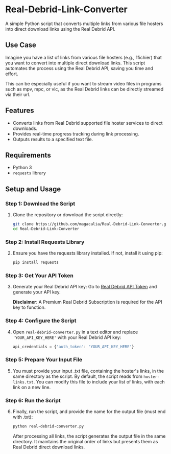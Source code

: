 # Real-Debrid-Link-Converter

A simple Python script that converts multiple links from various file hosters into direct download links using the Real Debrid API.

## Use Case

Imagine you have a list of links from various file hosters (e.g., 1fichier) that you want to convert into multiple direct download links. This script automates the process using the Real Debrid API, saving you time and effort. 

This can be especially useful if you want to stream video files in programs such as mpv, mpc, or vlc, as the Real Debrid links can be directly streamed via their url.

## Features

- Converts links from Real Debrid supported file hoster services to direct downloads.
- Provides real-time progress tracking during link processing.
- Outputs results to a specified text file.

## Requirements

- Python 3
- `requests` library

## Setup and Usage

### Step 1: Download the Script

1. Clone the repository or download the script directly:
   
   ```bash
   git clone https://github.com/magacalia/Real-Debrid-Link-Converter.git
   cd Real-Debrid-Link-Converter
   ```

### Step 2: Install Requests Library

2. Ensure you have the requests library installed. If not, install it using pip:
   
   ```bash
   pip install requests
   ```

### Step 3: Get Your API Token

3. Generate your Real Debrid API key:
   Go to [Real Debrid API Token](https://real-debrid.com/apitoken) and generate your API key.
   
   **Disclaimer**: A Premium Real Debrid Subscription is required for the API key to function.

### Step 4: Configure the Script

4. Open `real-debrid-converter.py` in a text editor and replace `'YOUR_API_KEY_HERE'` with your Real Debrid API key:

   ```python
   api_credentials = {'auth_token': 'YOUR_API_KEY_HERE'}

   ```

### Step 5: Prepare Your Input File

5. You must provide your input .txt file, containing the hoster's links, in the same directory as the script.
   By default, the script reads from `hoster-links.txt`. You can modify this file to include your list of links, with each link on a new line.

### Step 6: Run the Script

6. Finally, run the script, and provide the name for the output file (must end with .txt):

   ```bash
   python real-debrid-converter.py
   
   ```
   
   After processing all links, the script generates the output file in the same directory. It maintains the original order of links but presents them as Real Debrid direct download links.
